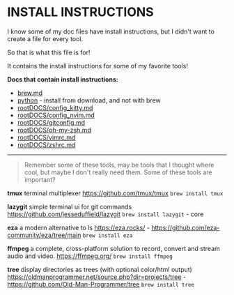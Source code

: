 # INSTALL INSTRUCTIONS

I know some of my doc files have install instructions, but I didn't want to create a file for every tool.

So that is what this file is for!

It contains the install instructions for some of my favorite tools!


**Docs that contain install instructions:**
- [brew.md](brew.md)
- [python](python.md) - install from download, and not with brew
- [rootDOCS/config_kitty.md](../rootDOCS/config_kitty.md)
- [rootDOCS/config_nvim.md](../rootDOCS/config_nvim.md)
- [rootDOCS/gitconfig.md](../rootDOCS/gitconfig.md)
- [rootDOCS/oh-my-zsh.md](../rootDOCS/oh-my-zsh.md)
- [rootDOCS/vimrc.md](../rootDOCS/vimrc.md)
- [rootDOCS/zshrc.md](../rootDOCS/zshrc.md)


---

> Remember some of these tools, may be tools that I thought where cool, but maybe I don't really need them.
> Some of these tools are important?

**tmux**
terminal multiplexer
https://github.com/tmux/tmux
```brew install tmux```


**lazygit**
simple terminal ui for git commands
https://github.com/jesseduffield/lazygit
```brew install lazygit``` - core

**eza**
a modern alternative to ls
https://eza.rocks/ - https://github.com/eza-community/eza/tree/main
```brew install eza```

**ffmpeg**
a complete, cross-platform solution to record, convert and stream audio and video.
https://ffmpeg.org/
```brew install ffmpeg```

**tree**
display directories as trees (with optional color/html output)
https://oldmanprogrammer.net/source.php?dir=projects/tree - https://github.com/Old-Man-Programmer/tree
```brew install tree```

